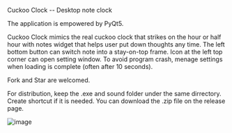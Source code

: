 Cuckoo Clock -- Desktop note clock

The application is empowered by PyQt5.

Cuckoo Clock mimics the real cuckoo clock that strikes on the hour or half hour with notes widget that helps user put down thoughts any time.
The left bottom button can switch note into a stay-on-top frame.
Icon at the left top corner can open setting window. To avoid program crash, menage settings when loading is complete (often after 10 seconds).

Fork and Star are welcomed.

For distribution, keep the .exe and sound folder under the same dirrectory. Create shortcut if it is needed. You can download the .zip file on the release page.

![image](https://github.com/mariaye/cuckooClock/assets/37957840/15774c49-432d-4e87-9595-ac3ee61b4ff5)
